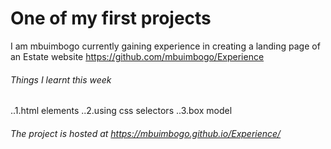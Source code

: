 # One of my first projects

I am mbuimbogo currently gaining experience in creating a landing page of an Estate website
https://github.com/mbuimbogo/Experience

###### Things I learnt this week
..1.html elements
..2.using css selectors
..3.box model

###### The project is hosted at https://mbuimbogo.github.io/Experience/
